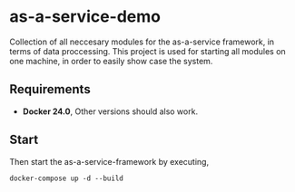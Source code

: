 # as-a-service-demo
 Collection of all neccesary modules for the as-a-service framework, in terms of data proccessing. This project is used for starting all modules on one machine, in order to easily show case the system.

## Requirements

* **Docker 24.0**, Other versions should also work.

## Start
Then start the as-a-service-framework by executing,
``` 
docker-compose up -d --build
```
